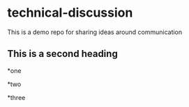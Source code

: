 # technical-discussion
This is a demo repo for sharing ideas around communication


## This is a second heading

*one
 
*two
 
*three
